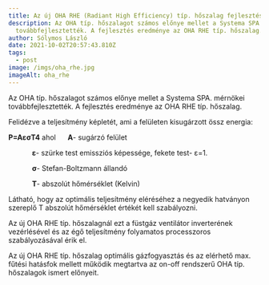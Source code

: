 ```yaml
---
title: Az új OHA RHE (Radiant High Efficiency) típ. hőszalag fejlesztési eredményei
description: Az OHA típ. hőszalagot számos előnye mellet a Systema SPA. mérnökei
  továbbfejlesztették. A fejlesztés eredménye az OHA RHE típ. hőszalag.
author: Sólymos László
date: 2021-10-02T20:57:43.810Z
tags:
  - post
image: /imgs/oha_rhe.jpg
imageAlt: oha_rhe
---
```

Az OHA típ. hőszalagot számos előnye mellet a Systema SPA. mérnökei továbbfejlesztették. A fejlesztés eredménye az OHA RHE típ. hőszalag.

Felidézve a teljesítmény képletét, ami a felületen kisugárzott össz energia:

**P=AɛσT4** ahol
     **A**- sugárzó felület

            **ɛ**- szürke test emissziós képessége, fekete test- ɛ=1.

            **σ**- Stefan-Boltzmann állandó

            **T**- abszolút hőmérséklet (Kelvin)

Látható, hogy az optimális teljesítmény eléréséhez a negyedik hatványon szereplő T abszolút hőmérséklet értékét kell szabályozni.

Az új OHA RHE típ. hőszalagnál ezt a füstgáz ventilátor inverterének vezérlésével és az égő teljesítmény folyamatos processzoros szabályozásával érik el.

Az új OHA RHE típ. hőszalag optimális gázfogyasztás és az elérhető max. fűtési hatásfok mellett működik megtartva az on-off rendszerű OHA típ. hőszalagok ismert előnyeit.